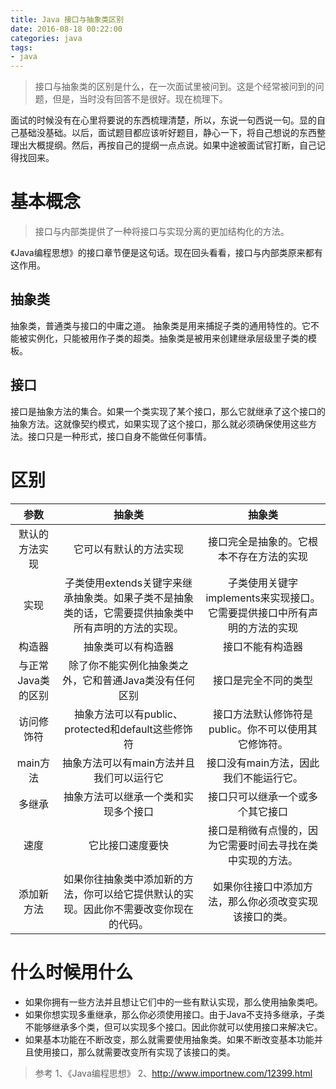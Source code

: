 ```yaml
---
title: Java 接口与抽象类区别
date: 2016-08-18 00:22:00
categories: java
tags:
- java 
---
```


> 接口与抽象类的区别是什么，在一次面试里被问到。这是个经常被问到的问题，但是，当时没有回答不是很好。现在梳理下。

面试的时候没有在心里将要说的东西梳理清楚，所以，东说一句西说一句。显的自己基础没基础。以后，面试题目都应该听好题目，静心一下，将自己想说的东西整理出大概提纲。然后，再按自己的提纲一点点说。如果中途被面试官打断，自己记得找回来。
# 基本概念
> 接口与内部类提供了一种将接口与实现分离的更加结构化的方法。

《Java编程思想》的接口章节便是这句话。现在回头看看，接口与内部类原来都有这作用。

## 抽象类
抽象类，普通类与接口的中庸之道。
抽象类是用来捕捉子类的通用特性的。它不能被实例化，只能被用作子类的超类。抽象类是被用来创建继承层级里子类的模板。
<!-- more -->
## 接口
接口是抽象方法的集合。如果一个类实现了某个接口，那么它就继承了这个接口的抽象方法。这就像契约模式，如果实现了这个接口，那么就必须确保使用这些方法。接口只是一种形式，接口自身不能做任何事情。

# 区别
| 参数        | 抽象类          | 抽象类  |
|:-------------:|:-------------:|:-----:|
|默认的方法实现 |它可以有默认的方法实现|接口完全是抽象的。它根本不存在方法的实现|
|实现|子类使用extends关键字来继承抽象类。如果子类不是抽象类的话，它需要提供抽象类中所有声明的方法的实现。|子类使用关键字implements来实现接口。它需要提供接口中所有声明的方法的实现|
|构造器|抽象类可以有构造器|接口不能有构造器|
|与正常Java类的区别|除了你不能实例化抽象类之外，它和普通Java类没有任何区别|接口是完全不同的类型|
|访问修饰符|抽象方法可以有public、protected和default这些修饰符|接口方法默认修饰符是public。你不可以使用其它修饰符。|
|main方法|抽象方法可以有main方法并且我们可以运行它|接口没有main方法，因此我们不能运行它。|
|多继承|抽象方法可以继承一个类和实现多个接口|接口只可以继承一个或多个其它接口|
|速度|它比接口速度要快|接口是稍微有点慢的，因为它需要时间去寻找在类中实现的方法。|
|添加新方法|如果你往抽象类中添加新的方法，你可以给它提供默认的实现。因此你不需要改变你现在的代码。|如果你往接口中添加方法，那么你必须改变实现该接口的类。|
# 什么时候用什么
* 如果你拥有一些方法并且想让它们中的一些有默认实现，那么使用抽象类吧。
* 如果你想实现多重继承，那么你必须使用接口。由于Java不支持多继承，子类不能够继承多个类，但可以实现多个接口。因此你就可以使用接口来解决它。
* 如果基本功能在不断改变，那么就需要使用抽象类。如果不断改变基本功能并且使用接口，那么就需要改变所有实现了该接口的类。

> 参考
1、《Java编程思想》
2、http://www.importnew.com/12399.html

